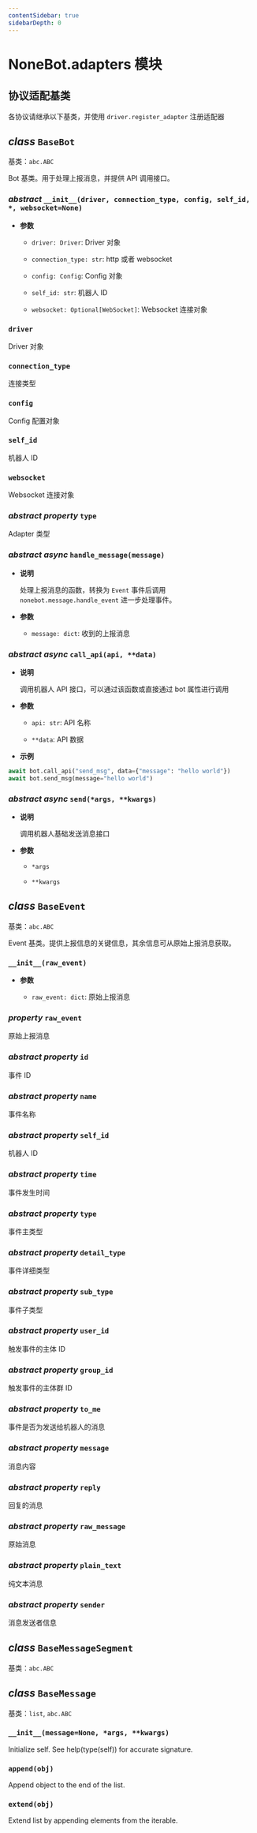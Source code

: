 ```yaml
---
contentSidebar: true
sidebarDepth: 0
---
```


# NoneBot.adapters 模块

## 协议适配基类

各协议请继承以下基类，并使用 `driver.register_adapter` 注册适配器


## _class_ `BaseBot`

基类：`abc.ABC`

Bot 基类。用于处理上报消息，并提供 API 调用接口。


### _abstract_ `__init__(driver, connection_type, config, self_id, *, websocket=None)`


* **参数**

    
    * `driver: Driver`: Driver 对象


    * `connection_type: str`: http 或者 websocket


    * `config: Config`: Config 对象


    * `self_id: str`: 机器人 ID


    * `websocket: Optional[WebSocket]`: Websocket 连接对象



### `driver`

Driver 对象


### `connection_type`

连接类型


### `config`

Config 配置对象


### `self_id`

机器人 ID


### `websocket`

Websocket 连接对象


### _abstract property_ `type`

Adapter 类型


### _abstract async_ `handle_message(message)`


* **说明**

    处理上报消息的函数，转换为 `Event` 事件后调用 `nonebot.message.handle_event` 进一步处理事件。



* **参数**

    
    * `message: dict`: 收到的上报消息



### _abstract async_ `call_api(api, **data)`


* **说明**

    调用机器人 API 接口，可以通过该函数或直接通过 bot 属性进行调用



* **参数**

    
    * `api: str`: API 名称


    * `**data`: API 数据



* **示例**


```python
await bot.call_api("send_msg", data={"message": "hello world"})
await bot.send_msg(message="hello world")
```


### _abstract async_ `send(*args, **kwargs)`


* **说明**

    调用机器人基础发送消息接口



* **参数**

    
    * `*args`


    * `**kwargs`



## _class_ `BaseEvent`

基类：`abc.ABC`

Event 基类。提供上报信息的关键信息，其余信息可从原始上报消息获取。


### `__init__(raw_event)`


* **参数**

    
    * `raw_event: dict`: 原始上报消息



### _property_ `raw_event`

原始上报消息


### _abstract property_ `id`

事件 ID


### _abstract property_ `name`

事件名称


### _abstract property_ `self_id`

机器人 ID


### _abstract property_ `time`

事件发生时间


### _abstract property_ `type`

事件主类型


### _abstract property_ `detail_type`

事件详细类型


### _abstract property_ `sub_type`

事件子类型


### _abstract property_ `user_id`

触发事件的主体 ID


### _abstract property_ `group_id`

触发事件的主体群 ID


### _abstract property_ `to_me`

事件是否为发送给机器人的消息


### _abstract property_ `message`

消息内容


### _abstract property_ `reply`

回复的消息


### _abstract property_ `raw_message`

原始消息


### _abstract property_ `plain_text`

纯文本消息


### _abstract property_ `sender`

消息发送者信息


## _class_ `BaseMessageSegment`

基类：`abc.ABC`


## _class_ `BaseMessage`

基类：`list`, `abc.ABC`


### `__init__(message=None, *args, **kwargs)`

Initialize self.  See help(type(self)) for accurate signature.


### `append(obj)`

Append object to the end of the list.


### `extend(obj)`

Extend list by appending elements from the iterable.
